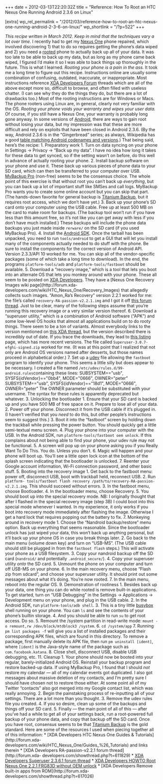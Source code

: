 +++
date = 2012-03-13T22:20:32Z
title = "Reference: How To Root an HTC Nexus One Running Android 2.3.6 on Linux"

[extra]
wp_rel_permalink = "/2012/03/reference-how-to-root-an-htc-nexus-one-running-android-2-3-6-on-linux/"
wp_shortlink = "/?p=522"
+++

_This recipe written in March 2012. Keep in mind that the techniques vary a
lot over time._  I recently had to get my [Nexus
One](http://en.wikipedia.org/wiki/Nexus_One) phone repaired, which involved
discovering 1) that to do so requires getting the phone’s data wiped and 2)
you need a [rooted](http://en.wikipedia.org/wiki/Rooting_%28Android_OS%29)
phone to actually back up all of your data. It was too late to be able to back
up my data, but as long as my phone came back wiped, I figured I’d make it so
I was able to back things up thoroughly in the future. This is what I learned.
_Rooting your phone is a pain in the ass._ It took me a long time to figure
out this recipe. Instructions online are usually some combination of
confusing, outdated, inaccurate, or inappropriate. Most instructions reference
[XDA Developers Forum](http://forum.xda-developers.com/) threads which are all
of the above except more so, difficult to browse, and often filled with
useless chatter. (I can see why they do the things they do, but there are a
lot of drawbacks too.) Most of the rooting instructions are for Windows or
Macs. The phone rooters using Linux are, in general, clearly not very familiar
with the OS.  _Rooting your phone voids your warranty and wipes your user
data._ Of course, if you still have a Nexus One, your warranty is probably
long gone anyway. In some versions of [Android](http://www.android.com/),
there are ways to gain root without losing your data, but my impression was
that these are more difficult and rely on exploits that have been closed in
Android 2.3.6. (By the way, Android 2.3.6 is in the “Gingerbread” series; as
always, Wikipedia has a good [table matching Android codenames and
versions](http://en.wikipedia.org/wiki/Android_version_history).)  That being
said, here’s the recipe:  1.  Preparatory work  1.  Turn on data syncing on
your phone in Settings → Privacy → “Back up my data”. I have no idea how long
it takes for these data to get synced, so if the setting wasn’t on before, do
this well in advance of actually rooting your phone. 2.  Install backup
software on your phone and use it. These back up various pieces of phone data
to your SD card, which can then be transferred to your computer over USB.
[MyBackup Pro](http://www.rerware.com/Android-Backup/) (non-free) seems to be
the consensus choice. The whole point of this exercise is that without root
you can’t back up _everything_, but you can back up a lot of important stuff
like SMSes and call logs. MyBackup Pro wants you to create some online account
but you can skip that part. (The hands-down favorite for general backup is
[Titanium Backup](http://matrixrewriter.com/android/), but it requires root
access, which we don’t have yet.) 3.  Back up your phone’s SD card onto your
computer using the USB cable. Free up at least 500 MB on the card to make room
for backups. (The backup tool won’t run if you have less than this amount
free, so it’s not like you can get away with less if you don’t have much
installed.) These backups will include the phone data backups you just made
inside `rerware/` on the SD card (if you used MyBackup Pro). 4.  Install the
[Android SDK](http://developer.android.com/sdk/). Once the tarball has been
unpacked, you need to run `tools/android` to get a GUI that will let you
install many of the components actually needed to do stuff with the phone. Be
sure to install the components for the correct version of Android API. Version
2.3.3/API 10 worked for me. You can skip all of the vendor-specific packages
(some of which take a long time to download). In the end, the programs
`platform-tools/adb` and `platform-tools/fastboot` should be available. 5.
Download a “recovery image,” which is a tool that lets you boot into an
alternate OS that lets you monkey around with your phone. These all seem to be
posted on [XDA Developers](http://www.xda-developers.com/). They have a [Nexus
One Recovery Images wiki page](http://forum.xda-
developers.com/wiki/HTC_Nexus_One/Recovery_Images) that allegedly collects
such images. “Amon\_Ra’s Recovery” version 2.2.1 worked for me: the file’s
called `recovery-RA-passion-v2.2.1.img` and I got it off [this forum
thread](http://forum.xda-developers.com/showthread.php?t=611829). Just to be
clear, many of the following steps assume that you’re running this recovery
image or a very similar version thereof. 6.  Download a “superuser utility,”
which is a combination of Android software (“APK”) and some low-level OS hooks
that almost all applications build on to do rooty things. There seem to be a
ton of variants. Almost everybody links to the version mentioned on [this XDA
thread](http://forum.xda-developers.com/showthread.php?t=682828), but the
version described there is incredibly out of date. If you trace the downloads,
they lead to [this listing](http://goo-inside.me/superuser/) page, which has
more recent versions. The file called `Superuser-3.0.7-efghi-signed.zip`
worked for me. (It was at this point that I realized that not only are Android
OS versions named after desserts, but those names proceed in alphabetical
order.) 7.  Set up a [udev](http://en.wikipedia.org/wiki/Udev) file allowing
the `fastboot` program to identify your phone. This seems a little silly but
does appear to be necessary. I created a file named
`/etc/udev/rules.d/99-android.rules`containing these lines:
SUBSYSTEM=="usb", SYSFS{idVendor}=="0bb4", MODE="0666", OWNER="peter"
SUBSYSTEM=="usb", SYSFS{idVendor}=="18d1", MODE="0666", OWNER="peter"
The OWNER parameter should be substituted with your username. The syntax for
these rules is apparently deprecated but whatever.       3.  Unlocking the
bootloader  1.  Ensure that your SD card is backed up and you have 500 MB of
free space on it. Prepare to lose all of your data. 2.  Power off your phone.
Disconnect it from the USB cable if it’s plugged in. (I haven’t verified that
you _need_ to do this, but other people’s instructions seem to suggest this.)
3.  Boot it into the “fastboot” screen by holding down the trackball while
pressing the power button. You should quickly get a little semi-textual menu
screen. 4.  Plug your phone into your computer with the USB. In the Android
SDK, run `platform-tools/fastboot oem unlock`. If this complains about not
being able to find your phone, your udev rule may not be functional. 5.  A
screen will pop up on your phone asking you if you Really Want To Do This. You
do. Unless you don’t. 6.  Magic will happen and your phone will boot up.
You’ll see a little open lock icon at the bottom of the splash screen
indicating that the bootloader is unlocked. 7.  Reenter your Google account
information, Wi-Fi connection password, and other basic stuff.  5.  Booting
into the recovery image  1.  Get back to the fastboot menu: power off,
disconnect USB, boot with trackball held, reconnect USB. 2.  Run `platform-
tools/fastboot flash recovery /path/to/recovery-RA-passion-v2.2.1.img`. This
should succeed without errors. 3.  In the fastboot menu, choose Bootloader. 4.
In the bootloader menu, choose Recovery. 5.  You should boot up into the
special recovery mode. NB: I originally thought that after I flashed in the
special recovery image (step 3B) I could boot into this special mode whenever
I wanted. In my experience, it only works if you boot into recovery mode
immediately after flashing the image. Otherwise I get a hard lock that
requires popping out the battery to fix.  7.  Monkeying around in recovery
mode  1.  Choose the “Nandroid backup/restore” menu option. Back up everything
that seems reasonable. Since the bootloader unlock has just wiped your data,
this won’t back up anything personal, but it’ll back up your phone OS in case
you break things later. 2.  Go back to the main menu (volume down key) and
turn on “USB-MS”. (The USB cable should still be plugged in from the `fastboot
flash` steps.) This will activate your phone as a USB filesystem. 3.  Copy
your nandroid backup off the SD card (`nandroid/` and potentially
`.android_secure/`). 4.  Copy your superuser utility _onto_ the SD card. 5.
Unmount the phone on your computer and turn off USB-MS on your phone. 6.  In
the main recovery menu, choose “Flash zip from sdcard”, and choose your
superuser utility. It should print out some messages about what it’s doing.
You’re now rooted. 7.  In the main menu, reboot into the regular OS.  9.
Demonstration of rootiness  1.  Besides back up your data, one thing you can
do while rooted is remove built-in applications. To get started, turn on “USB
Debugging” in the Settings → Applications → Development menu on your phone,
and plug in the USB cable. 2.  In the Android SDK, run `platform-tools/adb
shell`. 3.  This is a tiny little [busybox](http://busybox.net/) shell running
on your phone. You can `ls` and see the contents of your phone’s builtin
storage. 4.  And you should be able to run `su` to get root access. Do so. 5.
Remount the /system partition in read-write mode: `mount -o remount,rw
/dev/block/mtdblock3 /system`. 6.  `cd /system/app` 7.  Running `pm list
packages -f` will give you a list of installed packages and their
corresponding APK files, which are found in this directory. To remove a
package, first manually delete its APK file, then run `pm uninstall [ident]`,
where `[ident]` is the Java-style name of the package such as
`com.facebook.katana`. 8.  Close shell, disconnect USB, disable USB debugging,
etc.  11.  Cleanup  1.  Your phone should now be booted into your regular,
barely-initialized Android OS. Reinstall your backup program and restore
backed-up data. If using MyBackup Pro, I found that I should _not_ restore my
calendar — all of my calendar events got duplicated. I also got messages about
massive deletion of my contacts, and I’m pretty sure I should have chosen not
to restore those either. At some point all of my Twitter “contacts” also got
merged into my Google contact list, which was really annoying. 2.  Begin the
painstaking process of re-inputting all of your settings. There are a lot more
than you thought. 3.  Remove the udev rules file you created. 4.  If you so
desire, clean up some of the backups and things off your SD card. 5.  Finally
— the main point of all of this — after you’ve had a while to get all of your
settings back, run a root-powered full backup of your phone data, and copy
that backup off the SD card. Once you have root, consensus seems to be that
[Titanium Backup](http://matrixrewriter.com/android/) is the gold standard.
Here are some of the resources I used when piecing together all of this
information:  *   [XDA Developers HTC Nexus One Guides &
Tutorials](http://forum.xda-
developers.com/wiki/HTC_Nexus_One/Guides_%26_Tutorials) and links therein *
[XDA Developers RA-passion-v2.2.1 forum thread](http://forum.xda-
developers.com/showthread.php?t=611829) *   [XDA Developers Superuser 2.3.6.1
forum thread](http://forum.xda-developers.com/showthread.php?t=682828) *
[XDA Developers HOWTO Root Nexus One 2.2.1 FRG83D without OEM
unlock](http://forum.xda-developers.com/showthread.php?t=959672) *   [XDA
Developers Remove built-in apps from ROM](http://forum.xda-
developers.com/showthread.php?t=617026)
